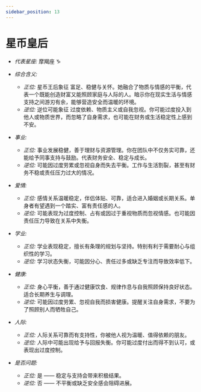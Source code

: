 ```yaml
---
sidebar_position: 13
---
```


# 星币皇后

- *代表星座:* 摩羯座 ♑️
- *综合含义:* 
  - *正位:* 星币王后象征 富足、稳健与关怀。她融合了物质与情感的平衡，代表一个既能创造财富又能照顾家庭与人际的人。暗示你在现实生活与情感支持之间游刃有余，能够营造安全而温暖的环境。
  - *逆位:* 逆位可能象征 过度依赖、物质主义或自我忽视。你可能过度投入到他人或物质世界，而忽略了自身需求，也可能在财务或生活稳定性上感到不安。
    
- *事业:* 
  - *正位:* 事业发展稳健，善于理财与资源管理。你在团队中不仅务实可靠，还能给予同事支持与鼓励。代表财务安全、稳定与成长。
  - *逆位:* 可能因过度劳累或忽视自身而失去平衡。工作与生活割裂，甚至有财务不稳或责任压力过大的情况。
    
- *爱情:* 
  - *正位:* 感情关系温暖稳定，伴侣体贴、可靠，适合进入婚姻或长期关系。单身者有望遇到一个踏实、富有责任感的人。
  - *逆位:* 可能表现为过度控制、占有或因过于重视物质而忽视情感。也可能因责任压力导致在关系中失衡。
    
- *学业:* 
  - *正位:* 学业表现稳定，擅长有条理的规划与坚持。特别有利于需要耐心与组织性的学习。
  - *逆位:* 学习状态失衡，可能因分心、责任过多或缺乏专注而导致效率低下。
    
- *健康:* 
  - *正位:* 身心平衡，善于通过健康饮食、规律作息与自我照顾保持良好状态。适合长期养生与调理。
  - *逆位:* 可能因过度劳累、忽视自我而损害健康。提醒关注自身需求，不要为了照顾别人而牺牲自己。
    
- *人际:* 
  - *正位:* 人际关系可靠而有支持性，你被他人视为温暖、值得依赖的朋友。
  - *逆位:* 人际中可能出现给予与回报失衡。你可能过度付出而得不到认可，或表现出过度控制。

    
- *是否问题:* 
  - *正位:* 是 —— 稳定与支持会带来积极结果。
  - *逆位:* 否 —— 不平衡或缺乏安全感会阻碍进展。
